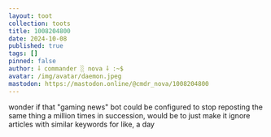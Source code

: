 ```yaml
---
layout: toot
collection: toots
title: 1008204800
date: 2024-10-08
published: true
tags: []
pinned: false
author: ⸸ commander ░ nova ⸸ :~$
avatar: /img/avatar/daemon.jpeg
mastodon: https://mastodon.online/@cmdr_nova/1008204800
---
```


wonder if that "gaming news" bot could be configured to stop reposting the same thing a million times in succession, would be to just make it ignore articles with similar keywords for like, a day
